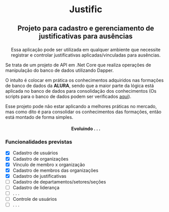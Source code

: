 # <p align="center">Justific</p>
## <p align="center">Projeto para cadastro e gerenciamento de justificativas para ausências</p>
<p align="center">Essa aplicação pode ser utilizada em qualquer ambiente que necessite registrar e controlar justificativas aplicadas/vinculadas para ausências.</p>

Se trata de um projeto de API em .Net Core que realiza operações de manipulação do banco de dados utilizando Dapper.

O intuíto é colocar em prática os conhecimentos adquiridos nas formações de banco de dados da <b>ALURA</b>, sendo que a maior parte da lógica está aplicada no banco de dados para consolidação dos conhecimentos (Os scripts para o banco de dados podem ser verificados <a href="https://github.com/robsonqsb/Justific/tree/dev/Justific.Data/Scripts">aqui</a>).

Esse projeto pode não estar aplicando a melhores práticas no mercado, mas como dito é para consolidar os conhecimentos das formações, então está montado de forma simples.

<h4 align="center"> Evoluindo . . . </h4>

### Funcionalidades previstas
- [x] Cadastro de usuários
- [x] Cadastro de organizações
- [x] Vínculo de membro x organização
- [x] Cadastro de membros das organizações
- [x] Cadastro de justificativas
- [ ] Cadastro de departamentos/setores/seções
- [ ] Cadastro de liderança
- [ ] . . . 
- [ ] Controle de usuários
- [ ] . . .
